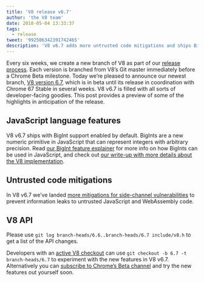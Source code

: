 ```yaml
---
title: 'V8 release v6.7'
author: 'the V8 team'
date: 2018-05-04 13:33:37
tags:
  - release
tweet: '992506342391742465'
description: 'V8 v6.7 adds more untrusted code mitigations and ships BigInt support.'
---
```

Every six weeks, we create a new branch of V8 as part of our [release process](/docs/release-process). Each version is branched from V8’s Git master immediately before a Chrome Beta milestone. Today we’re pleased to announce our newest branch, [V8 version 6.7](https://chromium.googlesource.com/v8/v8.git/+log/branch-heads/6.7), which is in beta until its release in coordination with Chrome 67 Stable in several weeks. V8 v6.7 is filled with all sorts of developer-facing goodies. This post provides a preview of some of the highlights in anticipation of the release.

## JavaScript language features

V8 v6.7 ships with BigInt support enabled by default. BigInts are a new numeric primitive in JavaScript that can represent integers with arbitrary precision. Read [our BigInt feature explainer](/features/bigint) for more info on how BigInts can be used in JavaScript, and check out [our write-up with more details about the V8 implementation](/blog/bigint).

## Untrusted code mitigations

In V8 v6.7 we’ve landed [more mitigations for side-channel vulnerabilities](/docs/untrusted-code-mitigations) to prevent information leaks to untrusted JavaScript and WebAssembly code.

## V8 API

Please use `git log branch-heads/6.6..branch-heads/6.7 include/v8.h` to get a list of the API changes.

Developers with an [active V8 checkout](/docs/source-code#using-git) can use `git checkout -b 6.7 -t branch-heads/6.7` to experiment with the new features in V8 v6.7. Alternatively you can [subscribe to Chrome’s Beta channel](https://www.google.com/chrome/browser/beta.html) and try the new features out yourself soon.
